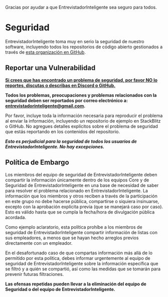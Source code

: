 Gracias por ayudar a que EntrevistadorInteligente sea seguro para todos.

# Seguridad

EntrevistadorInteligente toma muy en serio la seguridad de nuestro software,
incluyendo todos los repositorios de código abierto gestionados a través de
[esta organización en GitHub](https://github.com/EntrevistadorInteligente).

## Reportar una Vulnerabilidad

<ins>**Si crees que has encontrado un problema de seguridad, por favor NO lo reportes, discutas o describas en Discord o GitHub.**</ins>

**Todos los problemas, preocupaciones y problemas relacionados con la seguridad deben ser reportados por correo electrónico a: [entrevistadorinteligente@gmail.com](mailto:entrevistadorinteligente@gmail.com).**

Por favor, incluye toda la información necesaria para reproducir el problema al
enviar la información, incluyendo un repositorio de ejemplo en StackBlitz o
GitHub. No agregues detalles explícitos sobre el problema de seguridad que estás
reportando en los contenidos del repositorio.

**_Esto es perjudicial para la seguridad de todos los usuarios de EntrevistadorInteligente. No hay excepciones._**

## Política de Embargo

Los miembros del equipo de seguridad de EntrevistadorInteligente deben compartir
la información únicamente dentro de los equipos Core y de Seguridad de
EntrevistadorInteligente en una base de necesidad de saber para resolver el
problema relacionado en EntrevistadorInteligente. La información que los
miembros y otros reciben a través de la participación en este grupo no debe
hacerse pública, compartirse o siquiera insinuarse, excepto con la aprobación
explícita previa (que se manejará caso por caso). Esto es válido hasta que se
cumpla la fecha/hora de divulgación pública acordada.

Como ejemplo aclaratorio, esta política prohíbe a los miembros de seguridad de
EntrevistadorInteligente compartir información de listas con sus empleadores, a
menos que se hayan hecho arreglos previos directamente con un empleador.

En el desafortunado caso de que compartas información más allá de lo permitido
por esta política, debes informar urgentemente al equipo de seguridad de
EntrevistadorInteligente sobre la información específica que se filtró y a
quién se compartió, así como las medidas que se tomarán para prevenir futuras
filtraciones.

**Las ofensas repetidas pueden llevar a la eliminación del equipo de Seguridad o del equipo de EntrevistadorInteligente.**
